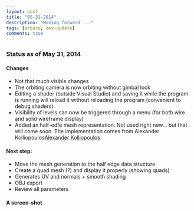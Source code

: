 ```yaml
---
layout: post
title: "05-31-2014"
description: "Moving forward ..."
tags: [arbaro, dev-update]
comments: true
---
```


### Status as of May 31, 2014

#### Changes
 
* Not that much visible changes
* The orbiting camera is now orbiting without gimbal lock
* Editing a shader (outside Visual Studio) and saving it while the program is running will reload it without reloading the program (convenient to debug shaders).
* Visibility of levels can now be triggered through a menu (for both wire and solid wireframe display)
* Added an half-edfe mesh representation. Not used right now... but that will come soon. The implementation comes from Alexander Kolliopoulos[Alexander Kolliopoulos](http://www.dgp.toronto.edu/~alexk/halfedge.pdf)


#### Next step: 

* Move the mesh generation to the half edge data structure
* Create a quad mesh (?) and display it properly (showing quads)
* Generates UV and normals + smooth shading
* OBJ export
* Review all parameters


#### A screen-shot



